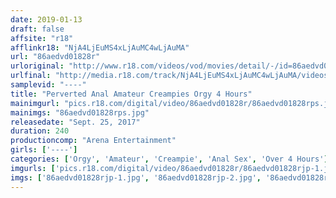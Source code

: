 ```yaml
---
date: 2019-01-13
draft: false
affsite: "r18"
afflinkr18: "NjA4LjEuMS4xLjAuMC4wLjAuMA"
url: "86aedvd01828r"
urloriginal: "http://www.r18.com/videos/vod/movies/detail/-/id=86aedvd01828r"
urlfinal: "http://media.r18.com/track/NjA4LjEuMS4xLjAuMC4wLjAuMA/videos/vod/movies/detail/-/id=86aedvd01828r"
samplevid: "----"
title: "Perverted Anal Amateur Creampies Orgy 4 Hours"
mainimgurl: "pics.r18.com/digital/video/86aedvd01828r/86aedvd01828rps.jpg"
mainimgs: "86aedvd01828rps.jpg"
releasedate: "Sept. 25, 2017"
duration: 240
productioncomp: "Arena Entertainment"
girls: ['----']
categories: ['Orgy', 'Amateur', 'Creampie', 'Anal Sex', 'Over 4 Hours']
imgurls: ['pics.r18.com/digital/video/86aedvd01828r/86aedvd01828rjp-1.jpg', 'pics.r18.com/digital/video/86aedvd01828r/86aedvd01828rjp-2.jpg', 'pics.r18.com/digital/video/86aedvd01828r/86aedvd01828rjp-3.jpg', 'pics.r18.com/digital/video/86aedvd01828r/86aedvd01828rjp-4.jpg', 'pics.r18.com/digital/video/86aedvd01828r/86aedvd01828rjp-5.jpg', 'pics.r18.com/digital/video/86aedvd01828r/86aedvd01828rjp-6.jpg', 'pics.r18.com/digital/video/86aedvd01828r/86aedvd01828rjp-7.jpg', 'pics.r18.com/digital/video/86aedvd01828r/86aedvd01828rjp-8.jpg', 'pics.r18.com/digital/video/86aedvd01828r/86aedvd01828rjp-9.jpg', 'pics.r18.com/digital/video/86aedvd01828r/86aedvd01828rjp-10.jpg', 'pics.r18.com/digital/video/86aedvd01828r/86aedvd01828rjp-11.jpg', 'pics.r18.com/digital/video/86aedvd01828r/86aedvd01828rjp-12.jpg', 'pics.r18.com/digital/video/86aedvd01828r/86aedvd01828rjp-13.jpg', 'pics.r18.com/digital/video/86aedvd01828r/86aedvd01828rjp-14.jpg', 'pics.r18.com/digital/video/86aedvd01828r/86aedvd01828rjp-15.jpg', 'pics.r18.com/digital/video/86aedvd01828r/86aedvd01828rjp-16.jpg', 'pics.r18.com/digital/video/86aedvd01828r/86aedvd01828rjp-17.jpg', 'pics.r18.com/digital/video/86aedvd01828r/86aedvd01828rjp-18.jpg', 'pics.r18.com/digital/video/86aedvd01828r/86aedvd01828rjp-19.jpg', 'pics.r18.com/digital/video/86aedvd01828r/86aedvd01828rjp-20.jpg']
imgs: ['86aedvd01828rjp-1.jpg', '86aedvd01828rjp-2.jpg', '86aedvd01828rjp-3.jpg', '86aedvd01828rjp-4.jpg', '86aedvd01828rjp-5.jpg', '86aedvd01828rjp-6.jpg', '86aedvd01828rjp-7.jpg', '86aedvd01828rjp-8.jpg', '86aedvd01828rjp-9.jpg', '86aedvd01828rjp-10.jpg', '86aedvd01828rjp-11.jpg', '86aedvd01828rjp-12.jpg', '86aedvd01828rjp-13.jpg', '86aedvd01828rjp-14.jpg', '86aedvd01828rjp-15.jpg', '86aedvd01828rjp-16.jpg', '86aedvd01828rjp-17.jpg', '86aedvd01828rjp-18.jpg', '86aedvd01828rjp-19.jpg', '86aedvd01828rjp-20.jpg']
---
```

